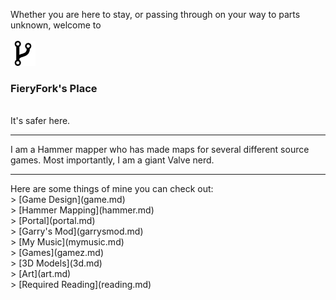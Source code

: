 Whether you are here to stay, or passing through on your way to parts unknown, welcome to <br><br>
<img src="assets/images/fork.jpg" width="40" height="40">
### FieryFork's Place
<br>
It's safer here.
<hr>
I am a Hammer mapper who has made maps for several different source games. Most importantly, I am a giant Valve nerd.
<hr>
Here are some things of mine you can check out: 
<br>
> [Game Design](game.md)
<br>
> [Hammer Mapping](hammer.md)
<br>
> [Portal](portal.md)
<br>
> [Garry's Mod](garrysmod.md)
<br>
> [My Music](mymusic.md)
<br>
> [Games](gamez.md)
<br>
> [3D Models](3d.md)
<br>
> [Art](art.md)
<br>
> [Required Reading](reading.md)
<br>
<br>
<br>
